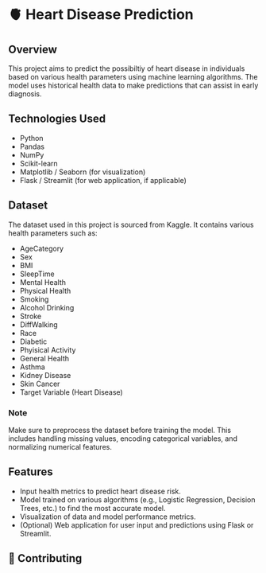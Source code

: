# :anatomical_heart:  Heart Disease Prediction

## Overview

This project aims to predict the possibiltiy of heart disease in individuals based on various health parameters using machine learning algorithms. The model uses historical health data to make predictions that can assist in early diagnosis.

## Technologies Used

- Python
- Pandas
- NumPy
- Scikit-learn
- Matplotlib / Seaborn (for visualization)
- Flask / Streamlit (for web application, if applicable)

## Dataset

The dataset used in this project is sourced from Kaggle. It contains various health parameters such as:

- AgeCategory
- Sex
- BMI
- SleepTime
- Mental Health
- Physical Health
- Smoking
- Alcohol Drinking
- Stroke
- DiffWalking
- Race
- Diabetic
- Phyisical Activity
- General Health
- Asthma
- Kidney Disease
- Skin Cancer
- Target Variable (Heart Disease)

### Note

Make sure to preprocess the dataset before training the model. This includes handling missing values, encoding categorical variables, and normalizing numerical features.

## Features

- Input health metrics to predict heart disease risk.
- Model trained on various algorithms (e.g., Logistic Regression, Decision Trees, etc.) to find the most accurate model.
- Visualization of data and model performance metrics.
- (Optional) Web application for user input and predictions using Flask or Streamlit.

## 🤝 Contributing

